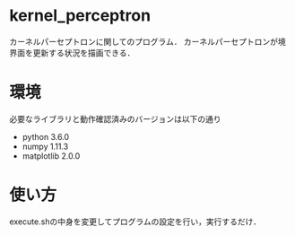 # kernel_perceptron
カーネルパーセプトロンに関してのプログラム． 
カーネルパーセプトロンが境界面を更新する状況を描画できる．

# 環境
必要なライブラリと動作確認済みのバージョンは以下の通り 
- python 3.6.0
- numpy 1.11.3  
- matplotlib 2.0.0

# 使い方
execute.shの中身を変更してプログラムの設定を行い，実行するだけ． 
